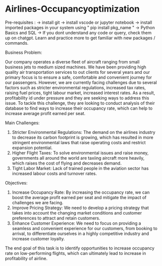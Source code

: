 # Airlines-Occupancyoptimization

Pre-requisites : 
-> install git
-> install vscode or jupyter notebook
-> install imported packages in your system using " pip install pkg_name "
-> Python Basics and SQL
-> If you dont understand any code or query, check them up on chatgpt. Learn and practice more to get familiar with new packages / commands.

Business Problem:

Our company operates a diverse fleet of aircraft ranging from small business jets to medium sized machines. We have been providing high quality air transportation services to out clients for several years and our primary focus is to ensure a safe, comfortable and convenient journey for our passengers. However, we are currently facing challenges due to several factors such as stricter environmental regulations, increased tax rates, raising fuel prices, tight labour market, increased interest rates. As a result, profitability id under pressure and they are seeking ways to address this issue. To tackle this challenge, they are looking to conduct analysis of their database to find ways to increase their occupancy rate, which can help to increase average profit earned per seat.

Main Challenges:

1.	Stricter Environmental Regulations: The demand on the airlines industry to decrease its carbon footprint is growing, which has resulted in more stringent environmental laws that raise operating costs and restrict expansion potential.
2.	Higher Flight Taxes: To solve environmental issues and raise money, governments all around the world are taxiing aircraft more heavily, which raises the cost of flying and decreases demand.
3.	Tight Labor Market: Lack of trained people in the aviation sector has increased labour costs and turnover rates.

Objectives:

1.	Increase Occupancy Rate: By increasing the occupancy rate, we can boost the average profit earned per seat and mitigate the impact of challenges we are facing.
2.	Improve Pricing Strategy: We need to develop a pricing strategy that takes into account the changing market conditions and customer preferences to attract and retain customers.
3.	Enhance Customer Experience: We need to focus on providing a seamless and convenient experience for our customers, from booking to arrival, to differentiate ourselves in a highly competitive industry and increase customer loyalty.

The end goal of this task is to identify opportunities to increase occupancy rate on low-performing flights, which can ultimately lead to increase in profitability of airline. 
